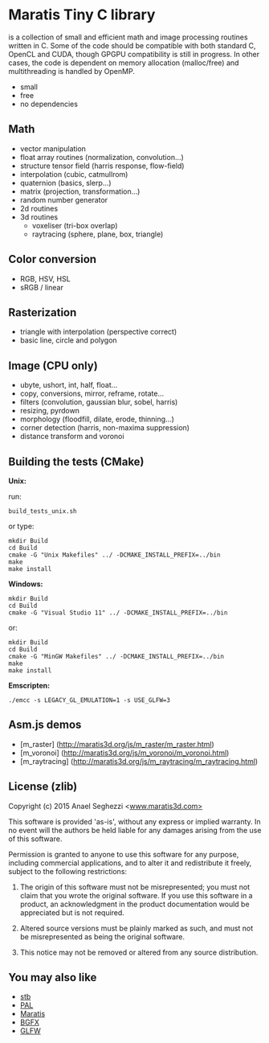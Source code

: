 Maratis Tiny C library
======================

is a collection of small and efficient math and image processing routines written in C. Some of the code should be compatible with both standard C, OpenCL and CUDA, though GPGPU compatibility is still in progress. In other cases, the code is dependent on memory allocation (malloc/free) and multithreading is handled by OpenMP.

* small
* free
* no dependencies

Math
----

* vector manipulation
* float array routines (normalization, convolution...)
* structure tensor field (harris response, flow-field)
* interpolation (cubic, catmullrom)
* quaternion (basics, slerp...)
* matrix (projection, transformation...)
* random number generator
* 2d routines
* 3d routines
  * voxeliser (tri-box overlap)
  * raytracing (sphere, plane, box, triangle)

Color conversion
----------------

* RGB, HSV, HSL
* sRGB / linear

Rasterization
-------------

* triangle with interpolation (perspective correct)
* basic line, circle and polygon

Image (CPU only)
----------------

* ubyte, ushort, int, half, float...
* copy, conversions, mirror, reframe, rotate...
* filters (convolution, gaussian blur, sobel, harris)
* resizing, pyrdown
* morphology (floodfill, dilate, erode, thinning...)
* corner detection (harris, non-maxima suppression)
* distance transform and voronoi

Building the tests (CMake)
--------------------------

**Unix:**

run:

    build_tests_unix.sh
    
or type:

    mkdir Build
    cd Build
    cmake -G "Unix Makefiles" ../ -DCMAKE_INSTALL_PREFIX=../bin
    make
    make install

**Windows:**

    mkdir Build
    cd Build
    cmake -G "Visual Studio 11" ../ -DCMAKE_INSTALL_PREFIX=../bin

or:

    mkdir Build
    cd Build
    cmake -G "MinGW Makefiles" ../ -DCMAKE_INSTALL_PREFIX=../bin
    make
    make install

**Emscripten:**

    ./emcc -s LEGACY_GL_EMULATION=1 -s USE_GLFW=3

Asm.js demos
------------

* [m_raster] (http://maratis3d.org/js/m_raster/m_raster.html)
* [m_voronoi] (http://maratis3d.org/js/m_voronoi/m_voronoi.html)
* [m_raytracing] (http://maratis3d.org/js/m_raytracing/m_raytracing.html)

License (zlib)
--------------

Copyright (c) 2015 Anael Seghezzi <www.maratis3d.com>

 This software is provided 'as-is', without any express or implied
 warranty. In no event will the authors be held liable for any damages
 arising from the use of this software.

 Permission is granted to anyone to use this software for any purpose,
 including commercial applications, and to alter it and redistribute it
 freely, subject to the following restrictions:

 1. The origin of this software must not be misrepresented; you must not
    claim that you wrote the original software. If you use this software
    in a product, an acknowledgment in the product documentation would
    be appreciated but is not required.

 2. Altered source versions must be plainly marked as such, and must not
    be misrepresented as being the original software.

 3. This notice may not be removed or altered from any source
    distribution.

You may also like
-----------------

* [stb](https://github.com/nothings/stb)
* [PAL](https://github.com/parallella/pal)
* [Maratis](http://www.maratis3d.org)
* [BGFX](https://github.com/bkaradzic/bgfx)
* [GLFW](https://github.com/glfw/glfw)
